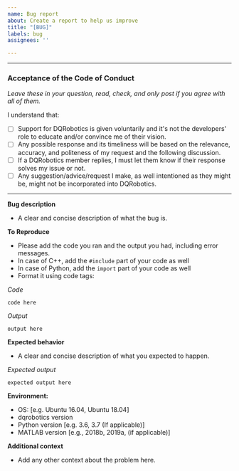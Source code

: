 ```yaml
---
name: Bug report
about: Create a report to help us improve
title: "[BUG]"
labels: bug
assignees: ''

---
```


**************************
### Acceptance of the Code of Conduct
_Leave these in your question, read, check, and only post if you agree with all of them._ 

I understand that:
- [ ] Support for DQRobotics is given voluntarily and it's not the developers' role to educate and/or convince me of their vision.
- [ ] Any possible response and its timeliness will be based on the relevance, accuracy, and politeness of my request and the following discussion.
- [ ] If a DQRobotics member replies, I must let them know if their response solves my issue or not. 
- [ ] Any suggestion/advice/request I make, as well intentioned as they might be, might not be incorporated into DQRobotics.
*************************

**Bug description**
- A clear and concise description of what the bug is.

**To Reproduce**
- Please add the code you ran and the output you had, including error messages.
- In case of C++, add the `#include` part of your code as well
- In case of Python, add the `import` part of your code as well
- Format it using code tags:

*Code*

```
code here
```
*Output*
```
output here
```


**Expected behavior**
- A clear and concise description of what you expected to happen.

*Expected output*
```
expected output here
```

**Environment:**
 - OS: [e.g. Ubuntu 16.04, Ubuntu 18.04]
 - dqrobotics version
 - Python version [e.g. 3.6, 3.7 (If applicable)]
 - MATLAB version [e.g., 2018b, 2019a, (if applicable)]

**Additional context**
- Add any other context about the problem here.
